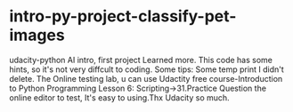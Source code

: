 # intro-py-project-classify-pet-images
udacity-python AI intro, first project Learned more.
This code has some hints, so it's not very diffcult to coding.
Some tips:
Some temp print I didn't delete.
The Online testing lab, u can use Udactity free course-Introduction to Python Programming
Lesson 6: Scripting->31.Practice Question the online editor to test, It's easy to using.Thx Udacity so much.
